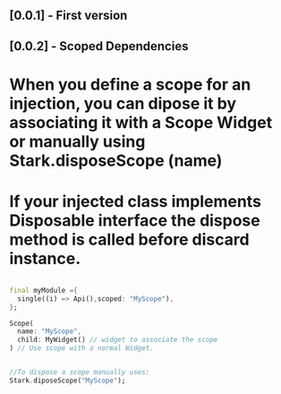 ## [0.0.1] - First version

## [0.0.2] - Scoped Dependencies
    
# When you define a scope for an injection, you can dipose it by associating it with a Scope Widget or manually using Stark.disposeScope (name)
# If your injected class implements Disposable interface the dispose method is called before discard instance.

```dart

final myModule ={
  single((i) => Api(),scoped: "MyScope"),
};

Scope(
  name: "MyScope",
  child: MyWidget() // widget to associate the scope
) // Use scope with a normal Widget.


//To dispose a scope manually uses:
Stark.diposeScope("MyScope");

```

